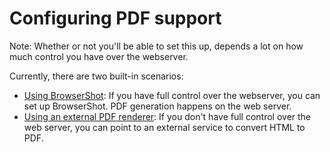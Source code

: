 
# Configuring PDF support

Note: Whether or not you'll be able to set this up, depends a lot on how much control you have over the webserver.

Currently, there are two built-in scenarios:

* [Using BrowserShot](browsershot.md): If you have full control over the webserver, you can set up BrowserShot. PDF generation happens on the web server.
* [Using an external PDF renderer](external.md): If you don't have full control over the web server, you can point to an external service to convert HTML to PDF.

